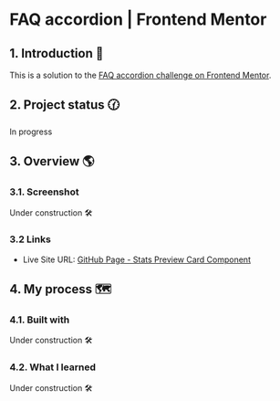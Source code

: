 # FAQ accordion | Frontend Mentor

## 1. Introduction 📝

This is a solution to the [FAQ accordion challenge on Frontend Mentor](https://www.frontendmentor.io/challenges/faq-accordion-wyfFdeBwBz).
<br>

## 2. Project status  🕜

In progress 
<br>

## 3. Overview 🌎

### 3.1. Screenshot

Under construction 🛠️
<br>

### 3.2 Links

- Live Site URL: [GitHub Page - Stats Preview Card Component](https://rachelpizane.github.io/FM04-Stats-Preview-Card-Component/)
  <br>

## 4. My process 🗺️

### 4.1. Built with

Under construction 🛠️
<br>

### 4.2. What I learned

Under construction 🛠️
<br>
